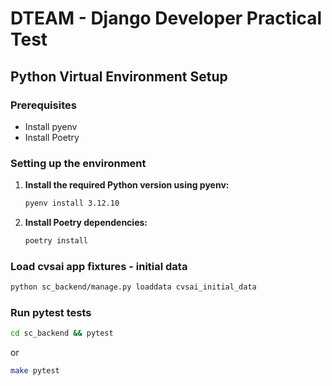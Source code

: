 # DTEAM - Django Developer Practical Test

## Python Virtual Environment Setup

### Prerequisites
- Install pyenv
- Install Poetry

### Setting up the environment

1. **Install the required Python version using pyenv:**
   ```bash
   pyenv install 3.12.10
   ```

2. **Install Poetry dependencies:**
   ```bash
   poetry install
   ```

### Load cvsai app fixtures - initial data

   ```bash
   python sc_backend/manage.py loaddata cvsai_initial_data
   ```

### Run pytest tests

   ```bash
   cd sc_backend && pytest
   ```
or
   ```bash
   make pytest
   ```
